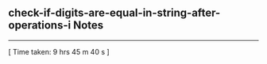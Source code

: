 <h2>check-if-digits-are-equal-in-string-after-operations-i Notes</h2><hr>[ Time taken: 9 hrs 45 m 40 s ]